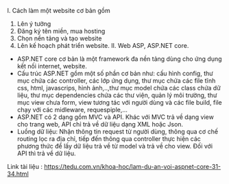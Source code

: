 I. Cách làm một website cơ bản gồm
1. Lên ý tưởng
2. Đăng ký tên miền, mua hosting
3. Chọn nền tảng và tạo website
4. Lên kế hoạch phát triển website.
II. Web ASP, ASP.NET core.
-	ASP.NET core cơ bản là một framework đa nền tảng dùng cho ứng dụng kết nối internet, website.
-	Cấu trúc ASP.NET gồm một số phần cơ bản như: cấu hình config, thư mục chứa các controller, các lớp ứng dụng, thư mục chứa các file tĩnh css, html, javascrips, hình ảnh,..,thư mục model chứa các class chứa dữ liệu, thư mục dependencies chứa các thư viện, quản lý môi trường, thư mục view chưa form, view tương tác với người dùng và các file build, file chạy với các midleware, requespiple,...
-	ASP.NET có 2 dạng gồm MVC và API. Khác với MVC trả về dạng view cho trang web, API chỉ trả về dữ liệu dạng XML hoặc Json.
-	Luồng dữ liệu: Nhận thông tin request từ người dùng, thông qua cơ chế routing lọc ra địa chỉ, tiếp đến thông qua controller thực hiện các phương thức để lấy dữ liệu trả về từ model và trả về cho view. Đối với API thì trả về dữ liệu.

Link tài liệu : https://tedu.com.vn/khoa-hoc/lam-du-an-voi-aspnet-core-31-34.html
